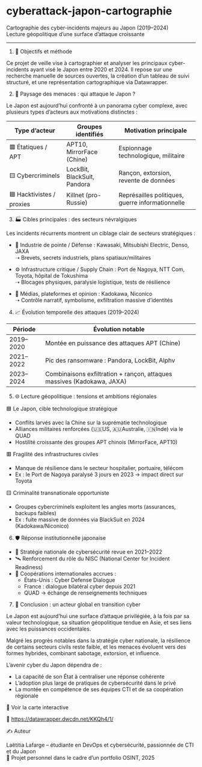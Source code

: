 # cyberattack-japon-cartographie

Cartographie des cyber-incidents majeurs au Japon (2019–2024)  
Lecture géopolitique d’une surface d’attaque croissante

---

1. 🎯 Objectifs et méthode

Ce projet de veille vise à cartographier et analyser les principaux cyber-incidents ayant visé le Japon entre 2020 et 2024. Il repose sur une recherche manuelle de sources ouvertes, la création d’un tableau de suivi structuré, et une représentation cartographique via Datawrapper.

2. 🧠 Paysage des menaces : qui attaque le Japon ?

Le Japon est aujourd’hui confronté à un panorama cyber complexe, avec plusieurs types d’acteurs aux motivations distinctes :


| Type d’acteur              | Groupes identifiés           | Motivation principale         |
|------------------------   |-------------------------------|-------------------------------|
| 🟥 Étatiques / APT        | APT10, MirrorFace (Chine)     | Espionnage technologique, militaire |
| 🟨 Cybercriminels         | LockBit, BlackSuit, Pandora   | Rançon, extorsion, revente de données |
| 🟦 Hacktivistes / proxies | Killnet (pro-Russie)          | Représailles politiques, guerre informationnelle |



3. 🏭 Cibles principales : des secteurs névralgiques

Les incidents récurrents montrent un ciblage clair de secteurs stratégiques :

- 🔧 Industrie de pointe / Défense : Kawasaki, Mitsubishi Electric, Denso, JAXA  
  ➝ Brevets, secrets industriels, plans spatiaux/militaires

- ⚙️ Infrastructure critique / Supply Chain : Port de Nagoya, NTT Com, Toyota, hôpital de Tokushima  
  ➝ Blocages physiques, paralysie logistique, tests de résilience

- 📰 Médias, plateformes et opinion : Kadokawa, Niconico  
  ➝ Contrôle narratif, symbolisme, exfiltration massive d’identités


4. 📈 Évolution temporelle des attaques (2019–2024)

| Période     | Évolution notable                                |
|-------------|---------------------------------------------------|
| 2019–2020   | Montée en puissance des attaques APT (Chine)     |
| 2021–2022   | Pic des ransomware : Pandora, LockBit, Alphv     |
| 2023–2024   | Combinaisons exfiltration + rançon, attaques massives (Kadokawa, JAXA) |


5. 🌐 Lecture géopolitique : tensions et ambitions régionales

🟦 Le Japon, cible technologique stratégique  
- Conflits larvés avec la Chine sur la suprématie technologique  
- Alliances militaires renforcées (🇺🇸US, 🇦🇺Australie, 🇮🇳Inde) via le QUAD  
- Hostilité croissante des groupes APT chinois (MirrorFace, APT10)

🟥 Fragilité des infrastructures civiles  
- Manque de résilience dans le secteur hospitalier, portuaire, télécom  
- Ex : le Port de Nagoya paralysé 3 jours en 2023 → impact direct sur Toyota

🟨 Criminalité transnationale opportuniste  
- Groupes cybercriminels exploitent les angles morts (assurances, backups faibles)  
- Ex : fuite massive de données via BlackSuit en 2024 (Kadokawa/Niconico)


6. 🛡️ Réponse institutionnelle japonaise

- 📘 Stratégie nationale de cybersécurité revue en 2021–2022
- 🛰️ Renforcement du rôle du NISC (National Center for Incident Readiness)
- 🤝 Coopérations internationales accrues :
  - États-Unis : Cyber Defense Dialogue
  -  France : dialogue bilatéral cyber depuis 2021
  -  QUAD → échange de renseignements techniques


7. 🧩 Conclusion : un acteur global en transition cyber

Le Japon est aujourd’hui une surface d’attaque privilégiée, à la fois par sa valeur technologique, sa situation géopolitique tendue en Asie, et ses liens avec les puissances occidentales.

Malgré les progrès notables dans la stratégie cyber nationale, la résilience de certains secteurs civils reste faible, et les menaces évoluent vers des formes hybrides, combinant sabotage, extorsion, et influence.

L’avenir cyber du Japon dépendra de :
- La capacité de son État à centraliser une réponse cohérente
- L’adoption plus large de pratiques de cybersécurité dans le privé
- La montée en compétence de ses équipes CTI et de sa coopération régionale


📍 Voir la carte interactive

🔗 https://datawrapper.dwcdn.net/KKQh4/1/


✍️ Auteur

Laëtitia Lafarge – étudiante en DevOps et cybersécurité, passionnée de CTI et du Japon  
📍 Projet personnel dans le cadre d’un portfolio OSINT, 2025
